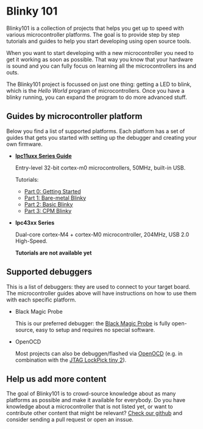 # Blinky 101

Blinky101 is a collection of projects that helps you get up to speed with various microcontroller platforms. The goal is to provide step by step tutorials and guides to help you start developing using open source tools.

When you want to start developing with a new microcontroller you need to get it working as soon as possible. That way you know that your hardware is sound and you can fully focus on learning all the microcontrollers ins and outs.

The Blinky101 project is focussed on just one thing: getting a LED to blink, which is the *Hello World* program of microcontrollers. Once you have a blinky running, you can expand the program to do more advanced stuff.

## Guides by microcontroller platform

Below you find a list of supported platforms. Each platform has a set of guides that gets you started with setting up the debugger and creating your own firmware.

* **[lpc11uxx Series Guide](https://blinky101.github.io/blinky_lpc11uxx/)**

    Entry-level 32-bit cortex-m0 microcontrollers, 50MHz, built-in USB.
    
    Tutorials:
    * [Part 0: Getting Started](./blinky_lpc11uxx/getting_started)
    * [Part 1: Bare-metal Blinky](./blinky_lpc11uxx/tutorial_part1)
    * [Part 2: Basic Blinky](./blinky_lpc11uxx/tutorial_part2)
    * [Part 3: CPM Blinky](./blinky_lpc11uxx/tutorial_part3)
    
* **lpc43xx Series**

    Dual-core cortex-M4 + cortex-M0 microcontroller, 204MHz, USB 2.0 High-Speed.
    
    **Tutorials are not available yet**


## Supported debuggers

This is a list of debuggers: they are used to connect to your target board. The microcontroller guides above will have instructions on how to use them with each specific platform.

* Black Magic Probe
    
    This is our preferred debugger: the [Black Magic Probe](https://github.com/blacksphere/blackmagic/wiki) is fully open-source, easy to setup and requires no special software.
    
* OpenOCD

    Most projects can also be debuggen/flashed via [OpenOCD](http://openocd.org) (e.g. in combination with the [JTAG LockPick tiny 2](http://www.distortec.com/jtag-lock-pick-tiny-2/)).


## Help us add more content

The goal of Blinky101 is to crowd-source knowledge about as many platforms as possible and make it available for everybody.
Do you have knowledge about a microcontroller that is not listed yet, or want to contribute other content that might be relevant?
[Check our github](https://github.com/blinky101) and consider sending a pull request or open an inssue.

